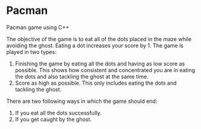 # Pacman
Pacman game using C++

The objective of the game is to eat all of the dots placed in the maze while
avoiding the ghost. Eating a dot increases your score by 1. The game is played
in two types:
1) Finishing the game by eating all the dots and having as low score as
possible. This shows how consistent and concentrated you are in eating the
dots and also tackling the ghost at the same time.
2) Score as high as possible. This only includes eating the dots and tackling
the ghost.

There are two following ways in which the game should end:
1) If you eat all the dots successfully.
2) If you get caught by the ghost.
